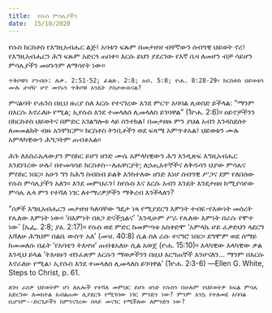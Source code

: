 ```yaml
---
title:  የሱስ ምሳሌያችን
date:  15/10/2020
---
```


የሱስ ክርስቶስ የእግዚአብሔር ልጅ፤ አባቱን ፍጹም በመታዘዝ ብቸኛውን ሰብዓዊ ህይወት ኖረ፤ የእግዚአብሔርን ሕግ ፍጹም አድርጎ ጠበቀ። እርሱ ይህን ያደረገው የእኛ ቤዛ ለመሆን ብቻ ሳይሆን ምሳሌያችን መሆኑንም ለማሳየት ነው።

`ጥቅሶቹን ያንብቡ: ሉቃ. 2:51-52; ፊልጵ. 2:8; ዕብ. 5:8; ዮሐ. 8:28-29። ክርስቶስ ህይወቱን ሙሉ ታዛዥ ሆኖ መኖሩን ጥቅሶቹ እንዴት ያስታውሱናል?`

ምናልባት ዮሐንስ በዚህ ዙሪያ ስለ እርሱ የተናገረው እንደ ምርጥ አባባል ሊወሰድ ይችላል: “ማንም በእርሱ እኖራለሁ የሚል; ኢየሱስ እንደ ተመላለሰ ሊመላለስ ይገባዋል” (1ዮሐ. 2:6)። ዐይኖቻችንን በክርስቶስ ህይወትና በምድር አገልግሎቱ ላይ ስንተክል፤ በመታዘዙ ምን ያህል አብን እንዳስደሰተ ለመመልከት ብዙ አንቸገርም። ክርስቶስ ትንቢቶችን ወደ ፍጻሜ አምጥቶአል፤ ህይወቱን ሙሉ አምላካዊውን ሕግጋትም ጠብቆአል።

ሕጉ ለእስራኤላውያን ምስክር ይሆን ዘንድ ሙሴ አምላካዊውን ሕግ እንዲጽፍ እግዚአብሔር እንደነገረው ሁሉ፤ በተመሳሳይ ክርስቶስ--ለሐዋርያት; ለኃጢአተኞችና ለቅዱሳን ህያው ምሳሌና ምስክር ነበር። አሁን ግን ከሕግ ስብስብ ይልቅ እንከተለው ዘንድ እነሆ ሰብዓዊ ሥጋና ደም የለበሰው የሱስ ምሳሌያችን አለን። እንደ መምህራን፤ ከየሱስ እና እርሱ አብን እንዴት እንደታዘዘ ከሚያሳየው ምሳሌ ሌላ ምን የተሻለ ነገር ለተማሪዎቻችን ማቅረብ እንችላለን?

“ሰዎች እግዚአብሔርን መታዘዝ ካለባቸው ግዴታ ነጻ የሚያደርግ እምነት ተብዬ-የእውነት መሰረት የሌለው እምነት ነው። ‘በእምነት በጸጋ ድናችኋልና’ ‘እንዲሁም ሥራ የሌለው እምነት በራሱ የሞተ ነው’ (ኤፌ. 2:8; ያዕ. 2:17)። የሱስ ወደ ምድር ከመምጣቱ አስቀድሞ ‘አምላኬ ሆይ ፈቃድህን ላደርግ እሻለሁ ሕግህም በልቤ ውስጥ አለ’ (መዝ. 40:8) ሲል ስለ ራሱ ተናግሮ ነበር። ደግሞም ወደ ሰማይ ከመመለሱ በፊት ‘የአባቴን ትእዛዝ’ ጠብቄአለሁ ሲል አወጀ (ዮሐ. 15:10)። እላካዊው እላካዊው ቃል እንዲህ ይላል ‘ትእዛዙን ብንፈጽም እርሱን ማወቃችንን በዚህ እርግጠኞች እንሆናለን… ማንም በእርሱ እኖራለሁ የሚል፣ ኢየሱስ እንደ ተመላለሰ ሊመላለስ ይገባዋል’ (1ዮሐ. 2፡3-6) —Ellen G. White, Steps to Christ, p. 61.

`ለገዛ ራስዎ ህይወትም ሆነ ለሌሎች የተሻለ መምህር ይሆኑ ዘንድ የሱስን በሁሉም የህይወትዎ ክፍል ምሳሌ አድርገው ለመከተል አብልጠው ሊያደርጉ የሚገባው ነገር ምንድን ነው? ምንም እንኳ የተለመደ አባባል ቢሆንም--ድርጊታችን ከምንናገረው በላይ መናገር የሚችለው ለምንድን ነው?`